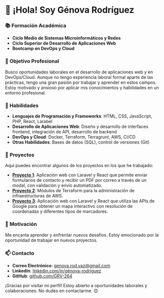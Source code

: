# 👋 ¡Hola! Soy Génova Rodríguez 

### 📚 **Formación Académica**
- **Ciclo Medio de Sistemas Microinformáticos y Redes**
- **Ciclo Superior de Desarrollo de Aplicaciones Web**
- **Bootcamp en DevOps y Cloud**

### 💼 **Objetivo Profesional**
Busco oportunidades laborales en el desarrollo de aplicaciones web y en DevOps/Cloud. Aunque no tengo experiencia laboral formal aparte de las prácticas, tengo una gran pasión por trabajar y aprender en estos campos. Estoy motivado y ansioso por aplicar mis conocimientos y habilidades en un entorno profesional.

### 🚀 **Habilidades**
- **Lenguajes de Programación y Frameworks**: HTML, CSS, JavaScript, PHP, React, Larabel
- **Desarrollo de Aplicaciones Web**: Diseño y desarrollo de interfaces frontend, integración de API, desarrollo de backend
- **DevOps y Cloud**: Docker, Terraform, Terragrunt, AWS, CI/CD
- **Otras Habilidades**: Bases de datos (SQL), control de versiones (Git)

### 📁 **Proyectos**
Aquí puedes encontrar algunos de los proyectos en los que he trabajado:
- [**Proyecto 1**](#): Aplicación web con Laravel y React que permite enviar formularios de contacto y recibir un PDF por correo a través de un modal, con validación y envío automatizado.
- [**Proyecto 2**](#): Módulos de Terraform para la administración de infraestructuras de AWS.
- [**Proyecto 3**](#): Aplicación web con Laravel y React que utiliza las APIs de Google para obtener un mapa interactivo con resolución de coordenadas y diferentes tipos de marcadores.

### 🌟 **Motivación**
Me encanta aprender y enfrentar nuevos desafíos. Estoy emocionado por la oportunidad de trabajar en nuevos proyectos.

### 📫 **Contacto**
- **Correo Electrónico**: [genova.rod.vaz@gmail.com](mailto:genova.rod.vaz@gmail.com)
- **LinkedIn**: [linkedin.com/in/génova-rodríguez](www.linkedin.com/in/génova-rodríguez)
- **GitHub**: [github.com/GRV-264](https://github.com/GRV-264)

¡Gracias por visitar mi perfil! Estoy abierto a oportunidades laborales y colaboraciones. No dudes en contactarme. 😊


